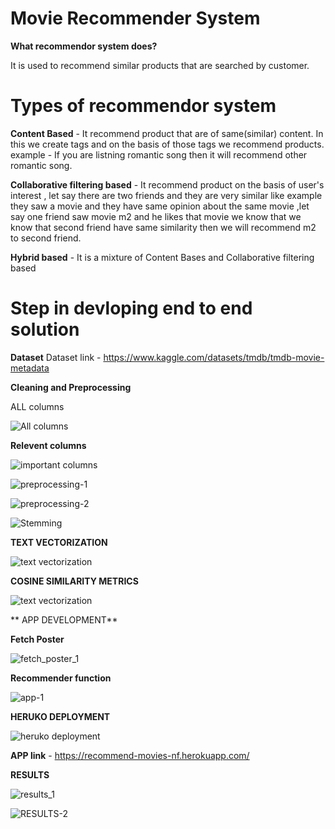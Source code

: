 # Movie Recommender System
**What recommendor system does?**

It is used to recommend similar products that are searched by customer.

# Types of recommendor system

**Content Based** - It recommend product that are of same(similar) content. In this we create tags and on the basis of those tags we recommend products. example - If you are listning romantic song then it will recommend other romantic song.

**Collaborative filtering based** - It recommend product on the basis of user's interest , let say there are two friends and they are very similar like example they saw a movie and they have same opinion about the same movie ,let say one friend saw movie m2 and he likes that movie we know that we know that second friend have same similarity then we will recommend m2 to second friend.

**Hybrid based** - It is a mixture of Content Bases and Collaborative filtering based

# Step in devloping end to end solution 

**Dataset** 
Dataset link - https://www.kaggle.com/datasets/tmdb/tmdb-movie-metadata

**Cleaning and Preprocessing**

ALL columns

![All columns](https://user-images.githubusercontent.com/83595856/185246785-dcf4c82c-34a4-4cf8-965b-3efa5726138f.jpg)

**Relevent columns**

![important columns](https://user-images.githubusercontent.com/83595856/185246895-ff901f2a-f8ec-4c25-bde2-c32d7c560bc7.jpg)


![preprocessing-1](https://user-images.githubusercontent.com/83595856/185247748-7e236047-2b58-46b6-a153-293fd99aaf14.jpg)


![preprocessing-2](https://user-images.githubusercontent.com/83595856/185247790-869d76d9-aac1-4fdf-ab45-80fe4ede4c6b.jpg)


![Stemming](https://user-images.githubusercontent.com/83595856/185247951-8ab30ea6-4ab1-4951-be36-7579d8fdfa20.jpg)


**TEXT VECTORIZATION**

![text vectorization ](https://user-images.githubusercontent.com/83595856/185248071-836cdf4d-8446-4575-abd4-880bbd75d772.jpg)

**COSINE SIMILARITY METRICS**

![text vectorization ](https://user-images.githubusercontent.com/83595856/185248271-2f3a955e-d6ac-4b0a-bffa-e7311986b535.jpg)

** APP DEVELOPMENT**

**Fetch Poster**

![fetch_poster_1](https://user-images.githubusercontent.com/83595856/185248735-49def92b-765d-4917-af6d-a4cbc773c64f.jpg)

**Recommender function**

![app-1](https://user-images.githubusercontent.com/83595856/185248849-4b803b8d-7df7-497b-9959-fa4ecfdc2fa0.jpg)

**HERUKO DEPLOYMENT**

![heruko deployment](https://user-images.githubusercontent.com/83595856/185249165-eb454be3-80a6-4d77-a4b7-e18d1937e117.jpg)

**APP link** - https://recommend-movies-nf.herokuapp.com/

**RESULTS**

![results_1](https://user-images.githubusercontent.com/83595856/185249442-a1b559de-7e21-4ea4-a7c4-0a0c4e7b5ade.jpg)

![RESULTS-2](https://user-images.githubusercontent.com/83595856/185249612-f299501a-ca4e-4974-bd37-0334d8f1dbca.jpg)









